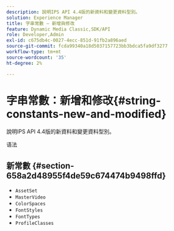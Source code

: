 ```yaml
---
description: 說明IPS API 4.4版的新資料和變更資料型別。
solution: Experience Manager
title: 字串常數 — 新增與修改
feature: Dynamic Media Classic,SDK/API
role: Developer,Admin
exl-id: c675db4c-0027-4ecc-851d-91fb2a896aed
source-git-commit: fcda99340a18d5037157723bb3bdca5fa9df3277
workflow-type: tm+mt
source-wordcount: '35'
ht-degree: 2%

---
```


# 字串常數：新增和修改{#string-constants-new-and-modified}

說明IPS API 4.4版的新資料和變更資料型別。

语法

## 新常數 {#section-658a2d48955f4de59c674474b9498ffd}

* `AssetSet`
* `MasterVideo`
* `ColorSpaces`
* `FontStyles`
* `FontTypes`
* `ProfileClasses`

<!--
Note: Can't tell from original docs if these are new or changes. Calling 'em new by default.
-->
